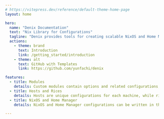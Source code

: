 ```yaml
---
# https://vitepress.dev/reference/default-theme-home-page
layout: home

hero:
  name: "Denix Documentation"
  text: "Nix Library for Configurations"
  tagline: "Denix provides tools for creating scalable NixOS and Home Manager configurations with modules, hosts, and rices"
  actions:
    - theme: brand
      text: Introduction
      link: /getting_started/introduction
    - theme: alt
      text: GitHub with Templates
      link: https://github.com/yunfachi/denix

features:
  - title: Modules
    details: Custom modules contain options and related configurations, making it easy to manage the entire system
  - title: Hosts and Rices
    details: Hosts are unique configurations for each machine, while rices are customizations applicable to all hosts
  - title: NixOS and Home Manager
    details: NixOS and Home Manager configurations can be written in the same file, and Denix will automatically separate them

---
```

